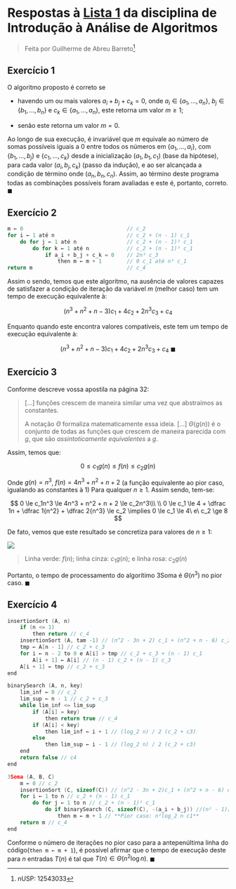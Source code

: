 # Respostas à [Lista 1](https://drive.google.com/file/d/1bOWYihTvIgRx1qOnv2WR7uIQDZSzxZ7a/view?usp=drive_web&authuser=0) da disciplina de Introdução à Análise de Algoritmos

> Feita por Guilherme de Abreu Barreto[^1]

## Exercício 1

O algoritmo proposto é correto se

- havendo um ou mais valores $a_i + b_j + c_k = 0$, onde $a_i \in \{a_1, ..., a_n\}$, $b_j \in \{b_1, ..., b_n\}$ e $c_k \in \{a_1, ..., a_n\}$, este retorna um valor $m \ge 1$;

- senão este retorna um valor $m = 0$.

Ao longo de sua execução, é invariável que $m$ equivale ao número de somas possíveis iguais a 0 entre todos os números em  $\{a_1, ..., a_i\}$, com $\{b_1, ..., b_j\}$ e $\{c_1, ..., c_k\}$ desde a inicialização $(a_1,b_1,c_1)$ (base da hipótese), para cada valor $(a_i,b_j,c_k)$ (passo da indução), e ao ser alcançada a condição de término onde $(a_n,b_n,c_n)$. Assim, ao término deste programa todas as combinações possíveis foram avaliadas e este é, portanto, correto. $\blacksquare$

## Exercício 2

```c
m ← 0                                 // c_2
for i ← 1 até n                       // c_2 + (n - 1) c_1
    do for j ← 1 até n                // c_2 + (n - 1)² c_1
        do for k ← 1 até n            // c_2 + (n - 1)³ c_1
            if a_i + b_j + c_k = 0    // 2n³ c_3
                then m ← m + 1        // 0 c_1 até n³ c_1
return m                              // c_4
```

Assim o sendo, temos que este algoritmo, na ausência de valores capazes de satisfazer a condição de iteração da variável $m$ (melhor caso) tem um tempo de execução equivalente à:

$$
(n^3 + n^2 + n - 3)c_1 + 4c_2 + 2n^3c_3 + c_4
$$

Enquanto quando este encontra valores compatíveis, este tem um tempo de execução equivalente à:

$$
(n^3 + n^2 + n - 3)c_1 + 4c_2 + 2n^3c_3 + c_4\ \blacksquare
$$

## Exercício 3

Conforme descreve vossa apostila na página 32:

> [...] funções crescem de maneira similar uma vez que abstraímos as constantes.
> 
> A notação $\Theta$ formaliza matematicamente essa ideia. [...] $\Theta(g(n))$ é o conjunto de todas as funções que crescem de maneira parecida com $g$, que são *assintoticamente equivalentes* a $g$.

Assim, temos que:

$$
0 \le c_1g(n) \le f(n) \le c_2g(n)
$$

Onde $g(n) = n^3$, $f(n) = 4n^3 + n^2 + n + 2$ (a função equivalente ao pior caso, igualando as constantes à 1) Para qualquer $n \ge 1$. Assim sendo, tem-se:

$$
0 \le c_1n^3 \le 4n^3 + n^2 + n + 2 \le c_2n^3\\\ \\
0 \le c_1 \le 4 + \dfrac 1n + \dfrac 1{n^2} + \dfrac 2{n^3} \le c_2 \implies 0 \le c_1 \le 4\ e\ c_2 \ge 8
$$

De fato, vemos que este resultado se concretiza para valores de $n \ge 1$:

![](/home/user/Public/USP/Sistemas%20de%20Informação/2º%20semestre/Introdução%20à%20Análise%20de%20Algoritmos/Imagens/2021-10-01-22-55-58-image.png)

> Linha verde: $f(n)$; linha cinza: $c_1g(n)$; e linha rosa: $c_2g(n)$

Portanto, o tempo de processamento do algorítimo 3Soma é $\Theta(n^3)$ no pior caso. $\blacksquare$

## Exercício 4

```c
insertionSort (A, n)                     
    if (n <= 1)
        then return // c_4
    insertionSort (A, tam -1) // (n^2 - 3n + 2) c_1 + (n^2 + n - 6) c_2 + (n^2 + n - 5) c_3 + (n - 2) c_4
    tmp ← A[n - 1] // c_2 + c_3
    for i ← n - 2 to 0 e A[i] > tmp // c_2 + c_3 + (n - 1) c_1
        A[i + 1] ← A[i] // (n - 1) c_2 + (n - 1) c_3
    A[i + 1] ← tmp // c_2 + c_3 
end

binarySearch (A, n, key)
    lim_inf ← 0 // c_2
    lim_sup ← n - 1 // c_2 + c_3
    while lim_inf <= lim_sup 
        if (A[i] = key)
            then return true // c_4
        if (A[i] < key)
            then lim_inf ← i + 1 // (log_2 n) / 2 (c_2 + c3)
        else
            then lim_sup ← i - 1 // (log_2 n) / 2 (c_2 + c3)
    end
    return false // c4            
end

3Soma (A, B, C)
    m ← 0 // c_2
    insertionSort (C, sizeof(C)) // (n^2 - 3n + 2)c_1 + (n^2 + n - 6) c_2 + (n^2 + n - 5) c_3 (n - 2) c_4
    for i ← 1 to n // c_2 + (n - 1) c_1
        do for j ← 1 to n // c_2 + (n - 1)² c_1
            do if binarySearch (C, sizeof(C), -(a_i + b_j)) //(n² - 1)[(2 + log_2 n)c_2 + (1 + log_2 n) c_3 + c_4]
                then m ← m + 1 // **Pior caso: n²log_2 n c1**
    return m // c_4
end
```

Conforme o número de iterações no pior caso para a antepenúltima linha do código(`then m ← m + 1`), é possível afirmar que o tempo de execução deste para $n$ entradas $T(n)$ é tal que $T(n) \in \Theta(n^2\log n)$. $\blacksquare$

[^1]: nUSP: 12543033